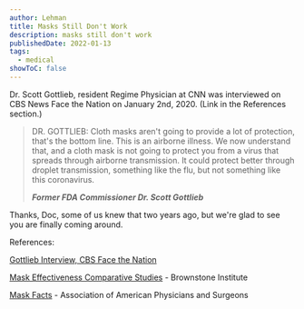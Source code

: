 ```yaml
---
author: Lehman
title: Masks Still Don't Work
description: masks still don't work
publishedDate: 2022-01-13
tags:
  - medical
showToC: false
---
```


Dr. Scott Gottlieb, resident Regime Physician at CNN was interviewed on CBS News Face the Nation on January 2nd, 2020. (Link in the References section.)

> DR. GOTTLIEB: Cloth masks aren't going to provide a lot of protection, that's the bottom line. This is an airborne illness. We now understand that, and a cloth mask is not going to protect you from a virus that spreads through airborne transmission. It could protect better through droplet transmission, something like the flu, but not something like this coronavirus.
>
> **_Former FDA Commissioner Dr. Scott Gottlieb_**

Thanks, Doc, some of us knew that two years ago, but we're glad to see you are finally coming around.

References:

[Gottlieb Interview, CBS Face the Nation](https://www.cbsnews.com/news/full-transcript-dr-scott-gottlieb-face-the-nation-january-2-2022/ 'https://www.cbsnews.com/news/full-transcript-dr-scott-gottlieb-face-the-nation-january-2-2022/')

[Mask Effectiveness Comparative Studies](https://brownstone.org/articles/more-than-150-comparative-studies-and-articles-on-mask-ineffectiveness-and-harms/ 'https://brownstone.org/articles/more-than-150-comparative-studies-and-articles-on-mask-ineffectiveness-and-harms/') - Brownstone Institute

[Mask Facts](https://aapsonline.org/mask-facts/ 'https://aapsonline.org/mask-facts/') - Association of American Physicians and Surgeons
